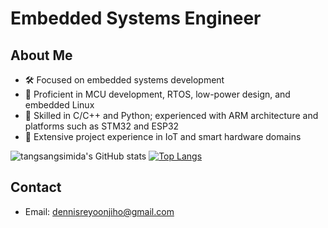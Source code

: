 # Embedded Systems Engineer

## About Me
- 🛠 Focused on embedded systems development  
- 🎯 Proficient in MCU development, RTOS, low-power design, and embedded Linux  
- 🔧 Skilled in C/C++ and Python; experienced with ARM architecture and platforms such as STM32 and ESP32  
- 📡 Extensive project experience in IoT and smart hardware domains  


![tangsangsimida's GitHub stats](https://github-readme-stats.vercel.app/api?username=tangsangsimida&show_icons=true&theme=radical) [![Top Langs](https://github-readme-stats.vercel.app/api/top-langs/?username=tangsangsimida&layout=pie)](https://github.com/anuraghazra/github-readme-stats)



## Contact
- Email: dennisreyoonjiho@gmail.com
